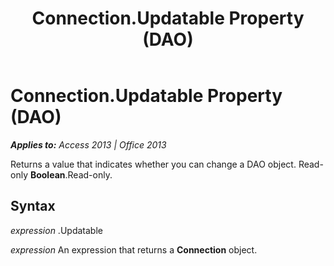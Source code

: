 ﻿---
title: Connection.Updatable Property (DAO)
TOCTitle: Updatable Property
ms:assetid: dc3c021e-f6df-c256-b655-8d36317e0b68
ms:mtpsurl: https://msdn.microsoft.com/en-us/library/Ff835360(v=office.15)
ms:contentKeyID: 48548128
ms.date: 09/18/2015
mtps_version: v=office.15
f1_keywords:
- dao360.chm1052881
f1_categories:
- Office.Version=v15
---

# Connection.Updatable Property (DAO)


_**Applies to:** Access 2013 | Office 2013_

Returns a value that indicates whether you can change a DAO object. Read-only **Boolean**.Read-only.

## Syntax

*expression* .Updatable

*expression* An expression that returns a **Connection** object.

